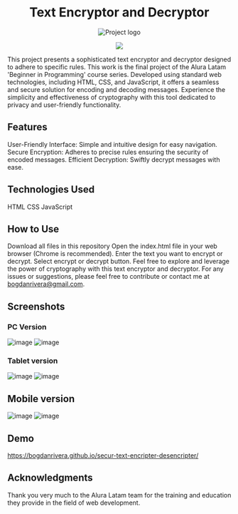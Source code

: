 <h1 align="center"> Text Encryptor and Decryptor </h1>


<p align="center">
  <img src="https://github.com/BogdanRivera/secur-text-encripter-desencripter/assets/121648408/01bf4518-eaa4-4571-a841-e6795653d9a6" alt="Project logo">
</p>

   <p align="center">
   <img src="https://img.shields.io/badge/STATUS-FINISHED-green">
   </p>




This project presents a sophisticated text encryptor and decryptor designed to adhere to specific rules. This work is the final project of the Alura Latam 'Beginner in Programming' course series. Developed using standard web technologies, including HTML, CSS, and JavaScript, it offers a seamless and secure solution for encoding and decoding messages. Experience the simplicity and effectiveness of cryptography with this tool dedicated to privacy and user-friendly functionality.

## Features
User-Friendly Interface: Simple and intuitive design for easy navigation.
Secure Encryption: Adheres to precise rules ensuring the security of encoded messages.
Efficient Decryption: Swiftly decrypt messages with ease.
## Technologies Used
HTML
CSS
JavaScript
## How to Use
Download all files in this repository
Open the index.html file in your web browser (Chrome is recommended).
Enter the text you want to encrypt or decrypt.
Select encrypt or decrypt button. 
Feel free to explore and leverage the power of cryptography with this text encryptor and decryptor. For any issues or suggestions, please feel free to contribute or contact me at bogdanrivera@gmail.com.

## Screenshots
### PC Version
![image](https://github.com/BogdanRivera/secur-text-encripter-desencripter/assets/121648408/7723ee44-29b6-46ba-a393-5093834d84b4)
![image](https://github.com/BogdanRivera/secur-text-encripter-desencripter/assets/121648408/ed237496-aca4-4490-b226-ec252c6a5bf8)

### Tablet version
![image](https://github.com/BogdanRivera/secur-text-encripter-desencripter/assets/121648408/b797a793-ac50-4322-a7e9-6ae14d594f17)
![image](https://github.com/BogdanRivera/secur-text-encripter-desencripter/assets/121648408/d41798ea-00ba-487e-b68a-bef63545f1bb)

## Mobile version 
![image](https://github.com/BogdanRivera/secur-text-encripter-desencripter/assets/121648408/24d1252b-44e3-41e8-bcf0-293690d25b28)
![image](https://github.com/BogdanRivera/secur-text-encripter-desencripter/assets/121648408/36044229-557d-4f35-b78a-c2868b7df2bc)

## Demo

https://bogdanrivera.github.io/secur-text-encripter-desencripter/

## Acknowledgments
Thank you very much to the Alura Latam team for the training and education they provide in the field of web development.

